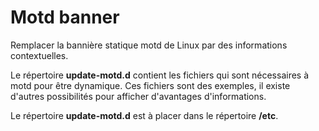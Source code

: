# Motd banner

Remplacer la bannière statique motd de Linux par des informations contextuelles.

Le répertoire **update-motd.d** contient les fichiers qui sont nécessaires à motd pour être dynamique. Ces fichiers sont des exemples, il existe d'autres possibilités pour afficher d'avantages d'informations.

Le répertoire **update-motd.d** est à placer dans le répertoire **/etc**.

